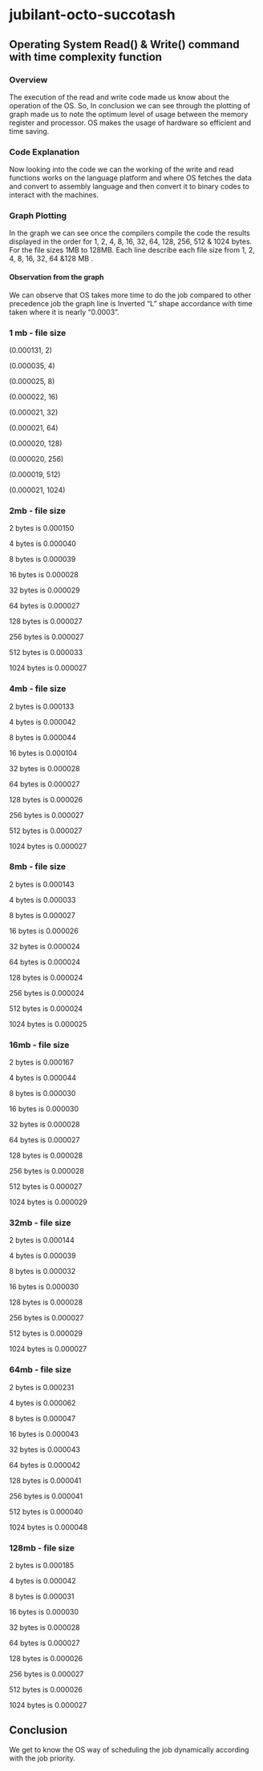 # jubilant-octo-succotash
## Operating System Read() &amp; Write() command with time complexity function 
### Overview
The execution of the read and write code made us know about the operation of the OS. So, In conclusion we can see through the plotting of graph made us to note the optimum level of usage between the memory register and processor. OS makes the usage of hardware so efficient and time saving.
### Code Explanation
Now looking into the code we can the working of the write and read functions works on the language platform and where OS fetches the data and convert to assembly language and then convert it to binary codes to interact with the machines.
 
### Graph Plotting
In the graph we can see once the compilers compile the code the results displayed in the order for 1, 2, 4, 8, 16, 32, 64, 128, 256, 512 & 1024 bytes. For the file sizes 1MB to 128MB.
Each line describe each file size from 1, 2, 4, 8, 16, 32, 64 &128 MB .
#### Observation from the graph
We can observe that OS takes more time to do the job compared to other precedence job the graph line is Inverted “L” shape accordance with time taken where it is nearly “0.0003”.
### 1 mb - file size
<p>(0.000131, 2) 
<p>(0.000035, 4)
<p>(0.000025, 8)
<p>(0.000022, 16)
<p>(0.000021, 32)
<p>(0.000021, 64) 
<p>(0.000020, 128)
<p>(0.000020, 256)
<p>(0.000019, 512)
<p>(0.000021, 1024)
  
### 2mb - file size
<p>2 bytes is  0.000150<p>
<p>4 bytes is  0.000040
<p>8 bytes is  0.000039
<p>16 bytes is  0.000028
<p>32 bytes is  0.000029
<p>64 bytes is  0.000027
<p>128 bytes is  0.000027
<p>256 bytes is  0.000027
<p>512 bytes is  0.000033
<p>1024 bytes is  0.000027

### 4mb - file size
<p>2 bytes is  0.000133
<p>4 bytes is  0.000042
<p>8 bytes is  0.000044
<p>16 bytes is  0.000104
<p>32 bytes is  0.000028
<p>64 bytes is  0.000027
<p>128 bytes is  0.000026
<p>256 bytes is  0.000027
<p>512 bytes is  0.000027
<p>1024 bytes is  0.000027
 
### 8mb - file size
<p>2 bytes is  0.000143
<p>4 bytes is  0.000033
<p>8 bytes is  0.000027
<p>16 bytes is  0.000026
<p>32 bytes is  0.000024
<p>64 bytes is  0.000024
<p>128 bytes is  0.000024
<p>256 bytes is  0.000024
<p>512 bytes is  0.000024
<p>1024 bytes is  0.000025

### 16mb - file size
<p>2 bytes is  0.000167
<p>4 bytes is  0.000044
<p>8 bytes is  0.000030
<p>16 bytes is  0.000030
<p>32 bytes is  0.000028
<p>64 bytes is  0.000027
<p>128 bytes is  0.000028
<p>256 bytes is  0.000028
<p>512 bytes is  0.000027
<p>1024 bytes is  0.000029

### 32mb - file size
<p>2 bytes is  0.000144
<p>4 bytes is  0.000039
<p>8 bytes is  0.000032
<p>16 bytes is  0.000030
<p>128 bytes is  0.000028
<p>256 bytes is  0.000027
<p>512 bytes is  0.000029
<p>1024 bytes is  0.000027

### 64mb - file size
<p>2 bytes is  0.000231
<p>4 bytes is  0.000062
<p>8 bytes is  0.000047
<p>16 bytes is  0.000043
<p>32 bytes is  0.000043
<p>64 bytes is  0.000042
<p>128 bytes is  0.000041
<p>256 bytes is  0.000041
<p>512 bytes is  0.000040
<p>1024 bytes is  0.000048

### 128mb - file size
<p>2 bytes is  0.000185
<p>4 bytes is  0.000042
<p>8 bytes is  0.000031
<p>16 bytes is  0.000030
<p>32 bytes is  0.000028
<p>64 bytes is  0.000027
<p>128 bytes is  0.000026
<p>256 bytes is  0.000027
<p>512 bytes is  0.000026
<p>1024 bytes is  0.000027

## Conclusion
<p>We get to know the OS way of scheduling the job dynamically according with the job priority.
